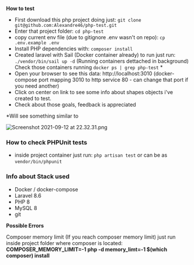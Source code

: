 **How to test**

* First download this php project doing just: `git clone git@github.com:Alexandre46/php-test.git`
* Enter that project folder: `cd php-test`
* copy current env file (due to gitignore .env wasn't on repo): `cp .env.example .env`
* Install PHP dependencies with: `composer install`
* Created laravel with Sail (Docker container already) to run just run: `./vendor/bin/sail up -d` (Running containers dettached in background) Check those containers running `docker ps | grep php-test` *
* Open your browser to see this data: http://localhost:3010 (docker-compose port mapping 3010 to http service 80 - can change that port if you need another)
* Click on center on link to see some info about shapes objects i've created to test.
* Check about those goals, feedback is appreciated

 
 *Will see something similar to

![Screenshot 2021-09-12 at 22.32.31.png](:/73b3d48f5868481c95b9407839f0f440)


### How to check PHPUnit tests ###
* inside project container just run: `php artisan test` or can be as `vendor/bin/phpunit`


### Info about Stack used ###

* Docker / docker-compose
* Laravel 8.6
* PHP 8
* MySQL 8
* git

**Possible Errors**

Composer memory limit (If you reach composer memory limit) just run inside project folder where composer is located: **COMPOSER_MEMORY_LIMIT=-1 php -d memory_limt=-1 $(which composer) install**
